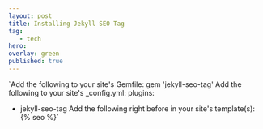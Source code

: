 ```yaml
---
layout: post
title: Installing Jekyll SEO Tag
tag: 
   - tech
hero: 
overlay: green
published: true
---
```

<!--break-->

`Add the following to your site's Gemfile:
gem 'jekyll-seo-tag'
Add the following to your site's _config.yml:
plugins:
  - jekyll-seo-tag
Add the following right before </head> in your site's template(s):
{% seo %}`
